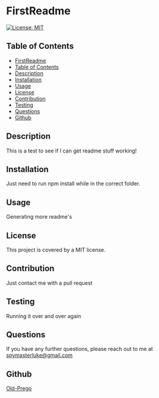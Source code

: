 # FirstReadme

[![License: MIT](https://img.shields.io/badge/License-MIT-yellow.svg)](https://opensource.org/licenses/MIT)

## Table of Contents   
- [FirstReadme](#datatitle)
- [Table of Contents](#table-of-contents)
- [Description](#description)
- [Installation](#installation)
- [Usage](#usage)
- [License](#license)
- [Contribution](#contribution)
- [Testing](#testing)
- [Questions](#questions)
- [Github](#github)

## Description  
This is a test to see if I can get readme stuff working!  

## Installation
Just need to run npm install while in the correct folder. 

## Usage
Generating more readme's

## License
This project is covered by a MIT license.

## Contribution
Just contact me with a pull request

## Testing
Running it over and over again

## Questions
If you have any further questions, please reach out to me at spymasterluke@gmail.com

## Github
[Old-Prego](https://github.com/Old-Prego)
            